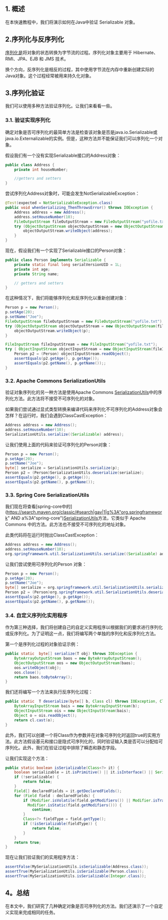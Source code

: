## 1. 概述

在本快速教程中，我们将演示如何在Java中验证 Serializable 对象。

## 2.序列化与反序列化

[序列化是](https://www.baeldung.com/java-serialization)将对象的状态转换为字节流的过程。序列化对象主要用于 Hibernate、RMI、JPA、EJB 和 JMS 技术。

换个方向，反序列化是相反的过程，其中使用字节流在内存中重新创建实际的Java对象。这个过程经常被用来持久化对象。

## 3.序列化验证

我们可以使用多种方法验证序列化。让我们来看看一些。

### 3.1. 验证实现序列化

确定对象是否可序列化的最简单方法是检查该对象是否是java.io.Serializable或java.io.Externalizable的实例。但是，这种方法并不能保证我们可以序列化一个对象。

假设我们有一个没有实现Serializable接口的Address对象：

```java
public class Address {
    private int houseNumber;

    //getters and setters
}
```

尝试序列化Address对象时，可能会发生NotSerializableException：

```java
@Test(expected = NotSerializableException.class)
public void whenSerializing_ThenThrowsError() throws IOException {
    Address address = new Address();
    address.setHouseNumber(10);
    FileOutputStream fileOutputStream = new FileOutputStream("yofile.txt");
    try (ObjectOutputStream objectOutputStream = new ObjectOutputStream(fileOutputStream)) {
        objectOutputStream.writeObject(address);
    }
}
```

现在，假设我们有一个实现了Serializable接口的Person对象：

```java
public class Person implements Serializable {
    private static final long serialVersionUID = 1L;
    private int age;
    private String name;

    // getters and setters
}
```

在这种情况下，我们将能够序列化和反序列化以重新创建对象：

```java
Person p = new Person();
p.setAge(20);
p.setName("Joe");
FileOutputStream fileOutputStream = new FileOutputStream("yofile.txt");
try (ObjectOutputStream objectOutputStream = new ObjectOutputStream(fileOutputStream)) {
    objectOutputStream.writeObject(p);
}

FileInputStream fileInputStream = new FileInputStream("yofile.txt");
try ( ObjectInputStream objectInputStream = new ObjectInputStream(fileInputStream)) {
    Person p2 = (Person) objectInputStream.readObject();
    assertEquals(p2.getAge(), p.getAge());
    assertEquals(p2.getName(), p.getName());;
}
```

### 3.2. Apache Commons SerializationUtils

验证对象序列化的另一种方法是使用Apache Commons [SerializationUtils](https://commons.apache.org/proper/commons-lang/apidocs/org/apache/commons/lang3/SerializationUtils.html)中的序列化方法。此方法将不接受不可序列化的对象。

如果我们尝试通过显式类型转换来编译代码来序列化不可序列化的Address对象会怎样？在运行时，我们会遇到ClassCastException：

```java
Address address = new Address();
address.setHouseNumber(10);
SerializationUtils.serialize((Serializable) address);
```

让我们使用上面的代码来验证可序列化的Person对象：

```java
Person p = new Person();
p.setAge(20);
p.setName("Joe");
byte[] serialize = SerializationUtils.serialize(p);
Person p2 = (Person)SerializationUtils.deserialize(serialize);
assertEquals(p2.getAge(), p.getAge());
assertEquals(p2.getName(), p.getName());
```

### 3.3. Spring Core SerializationUtils

我们现在将查看[spring-core中的](https://search.maven.org/classic/#search|gav|1|g%3A"org.springframework" AND a%3A"spring-core")[SerializationUtils](https://www.javadoc.io/doc/org.springframework/spring-core/5.0.8.RELEASE/org/springframework/util/SerializationUtils.html)方法，它类似于 Apache Commons 中的方法。此方法也不接受不可序列化的地址对象。

此类代码将在运行时抛出ClassCastException：

```java
Address address = new Address();
address.setHouseNumber(10);
org.springframework.util.SerializationUtils.serialize((Serializable) address);
```

让我们尝试使用可序列化的Person 对象：

```java
Person p = new Person();
p.setAge(20);
p.setName("Joe");
byte[] serialize = org.springframework.util.SerializationUtils.serialize(p);
Person p2 = (Person)org.springframework.util.SerializationUtils.deserialize(serialize);
assertEquals(p2.getAge(), p.getAge());
assertEquals(p2.getName(), p.getName());
```

### 3.4. 自定义序列化实用程序

作为第三种选择，我们将创建自己的自定义实用程序以根据我们的要求进行序列化或反序列化。为了证明这一点，我们将编写两个单独的序列化和反序列化方法。

第一个是序列化过程的对象验证示例：

```java
public static  byte[] serialize(T obj) throws IOException {
    ByteArrayOutputStream baos = new ByteArrayOutputStream();
    ObjectOutputStream oos = new ObjectOutputStream(baos);
    oos.writeObject(obj);
    oos.close();
    return baos.toByteArray();
}
```

我们还将编写一个方法来执行反序列化过程：

```java
public static  T deserialize(byte[] b, Class cl) throws IOException, ClassNotFoundException {
    ByteArrayInputStream bais = new ByteArrayInputStream(b);
    ObjectInputStream ois = new ObjectInputStream(bais);
    Object o = ois.readObject();
    return cl.cast(o);
}
```

此外，我们可以创建一个将Class作为参数并在对象可序列化时返回true的实用方法。此方法假设基元和接口是隐式可序列化的，同时验证输入类是否可以分配给可序列化。此外，我们在验证过程中排除了瞬态和静态字段。

让我们实现这个方法：

```java
public static boolean isSerializable(Class<?> it) {
    boolean serializable = it.isPrimitive() || it.isInterface() || Serializable.class.isAssignableFrom(it);
    if (!serializable) {
        return false;
    }
    Field[] declaredFields = it.getDeclaredFields();
    for (Field field : declaredFields) {
        if (Modifier.isVolatile(field.getModifiers()) || Modifier.isTransient(field.getModifiers()) || 
          Modifier.isStatic(field.getModifiers())) {
            continue;
        }
        Class<?> fieldType = field.getType();
        if (!isSerializable(fieldType)) {
            return false;
        }
    }
    return true;
}
```

现在让我们验证我们的实用程序方法：

```java
assertFalse(MySerializationUtils.isSerializable(Address.class));
assertTrue(MySerializationUtils.isSerializable(Person.class));
assertTrue(MySerializationUtils.isSerializable(Integer.class));
```

## 4。总结

在本文中，我们研究了几种确定对象是否可序列化的方法。我们还演示了一个自定义实现来完成相同的任务。